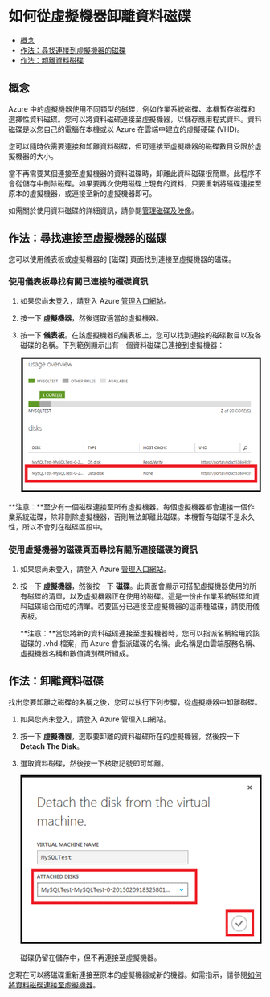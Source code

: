 <properties  writer="kathydav" editor="tysonn" manager="jeffreyg" />

# 如何從虛擬機器卸離資料磁碟



* [概念](#concepts)
* [作法：尋找連接到虛擬機器的磁碟](#finddisks)
* [作法：卸離資料磁碟](#detachdisk)

## <a id="concepts"> </a> 概念

Azure 中的虛擬機器使用不同類型的磁碟，例如作業系統磁碟、本機暫存磁碟和選擇性資料磁碟。您可以將資料磁碟連接至虛擬機器，以儲存應用程式資料。資料磁碟是以您自己的電腦在本機或以 Azure 在雲端中建立的虛擬硬碟 (VHD)。

您可以隨時依需要連接和卸離資料磁碟，但可連接至虛擬機器的磁碟數目受限於虛擬機器的大小。

當不再需要某個連接至虛擬機器的資料磁碟時，卸離此資料磁碟很簡單。此程序不會從儲存中刪除磁碟。如果要再次使用磁碟上現有的資料，只要重新將磁碟連接至原本的虛擬機器，或連接至新的虛擬機器即可。

如需關於使用資料磁碟的詳細資訊，請參閱[管理磁碟及映像][1]。

## <a id="finddisks"> </a>作法：尋找連接至虛擬機器的磁碟

您可以使用儀表板或虛擬機器的 [磁碟] 頁面找到連接至虛擬機器的磁碟。

### 使用儀表板尋找有關已連接的磁碟資訊

1.  如果您尚未登入，請登入 Azure [管理入口網站][2]。

2.  按一下 **虛擬機器**，然後選取適當的虛擬機器。

3.  按一下
    **儀表板**。在該虛擬機器的儀表板上，您可以找到連接的磁碟數目以及各磁碟的名稱。下列範例顯示出有一個資料磁碟已連接到虛擬機器：
    
    ![尋找資料磁碟](./media/howto-detach-disk-windows-linux/FindDataDisks.png)

**注意：**至少有一個磁碟連接至所有虛擬機器。每個虛擬機器都會連接一個作業系統磁碟，除非刪除虛擬機器，否則無法卸離此磁碟。本機暫存磁碟不是永久性，所以不會列在磁碟區段中。

### 使用虛擬機器的磁碟頁面尋找有關所連接磁碟的資訊

1.  如果您尚未登入，請登入 Azure [管理入口網站][2]。

2.  按一下 **虛擬機器**，然後按一下 **磁碟**。此頁面會顯示可搭配虛擬機器使用的所有磁碟的清單，以及虛擬機器正在使用的磁碟。這是一份由作業系統磁碟和資料磁碟組合而成的清單。若要區分已連接至虛擬機器的這兩種磁碟，請使用儀表板。
    
    **注意：**當您將新的資料磁碟連接至虛擬機器時，您可以指派名稱給用於該磁碟的 .vhd 檔案，而 Azure 會指派磁碟的名稱。此名稱是由雲端服務名稱、虛擬機器名稱和數值識別碼所組成。

## <a id="detachdisk"> </a>作法：卸離資料磁碟

找出您要卸離之磁碟的名稱之後，您可以執行下列步驟，從虛擬機器中卸離磁碟。

1.  如果您尚未登入，請登入 Azure 管理入口網站。

2.  按一下 **虛擬機器**，選取要卸離的資料磁碟所在的虛擬機器，然後按一下 **Detach The Disk**。

3.  選取資料磁碟，然後按一下核取記號即可卸離。
    
    ![卸離磁碟詳細資料](./media/howto-detach-disk-windows-linux/DetachDiskDetails.png)
    
    磁碟仍留在儲存中，但不再連接至虛擬機器。

您現在可以將磁碟重新連接至原本的虛擬機器或新的機器。如需指示，請參閱[如何將資料磁碟連接至虛擬機器](/en-us/manage/windows/how-to-guides/attach-a-disk/)。



[1]: http://go.microsoft.com/fwlink/p/?LinkId=263439
[2]: http://manage.windowsazure.com
